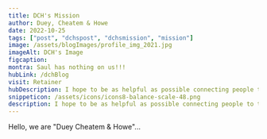 ```yaml
---
title: DCH's Mission
author: Duey, Cheatem & Howe
date: 2022-10-25
tags: ["post", "dchspost", "dchsmission", "mission"]
image: /assets/blogImages/profile_img_2021.jpg
imageAlt: DCH's Image
figcaption:
montra: Saul has nothing on us!!!
hubLink: /dchBlog
visit: Retainer
hubDescription: I hope to be as helpful as possible connecting people to the right resources.
snippeticon: /assets/icons/icons8-balance-scale-48.png
description: I hope to be as helpful as possible connecting people to the right resources.
---
```

<p class="articleLead">
Hello, we are "Duey Cheatem & Howe"...
</p>